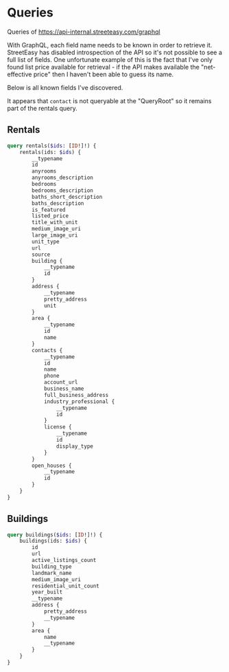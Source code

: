 # Queries
Queries of https://api-internal.streeteasy.com/graphql

With GraphQL, each field name needs to be known in order to retrieve it. StreetEasy has disabled introspection of the API so it's not possible to see a full list of fields. One unfortunate example of this is the fact that I've only found list price available for retrieval - if the API makes available the "net-effective price" then I haven't been able to guess its name.

Below is all known fields I've discovered.

It appears that `contact` is not queryable at the "QueryRoot" so it remains part of the rentals query.


## Rentals

```graphql
query rentals($ids: [ID!]!) {
    rentals(ids: $ids) {
        __typename
        id
        anyrooms
        anyrooms_description
        bedrooms
        bedrooms_description
        baths_short_description
        baths_description
        is_featured
        listed_price
        title_with_unit
        medium_image_uri
        large_image_uri
        unit_type
        url
        source
        building {
            __typename
            id
        }
        address {
            __typename
            pretty_address
            unit
        }
        area {
            __typename
            id
            name
        }
        contacts {
            __typename
            id
            name
            phone
            account_url
            business_name
            full_business_address
            industry_professional {
                __typename
                id
            }
            license {
                __typename
                id
                display_type
            }
        }
        open_houses {
            __typename
            id
        }
    }
}
```

## Buildings

```graphql
query buildings($ids: [ID!]!) {
    buildings(ids: $ids) {
        id
        url
        active_listings_count
        building_type
        landmark_name
        medium_image_uri
        residential_unit_count
        year_built
        __typename
        address {
            pretty_address      
            __typename
        }
        area { 
            name      
            __typename
        }
    }
}
```